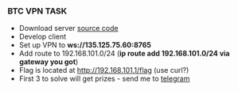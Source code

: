 ### BTC VPN TASK
- Download server [source code](server.py)
- Develop client
- Set up VPN to **ws://135.125.75.60:8765**
- Add route to 192.168.101.0/24 (**ip route add 192.168.101.0/24 via gateway you got**)
- Flag is located at http://192.168.101.1/flag (use curl?)
- First 3 to solve will get prizes - send me to [telegram](https://t.me/annmuor)


